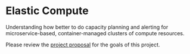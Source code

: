 # Elastic Compute
Understanding how better to do capacity planning and alerting for microservice-based, container-managed clusters of compute resources.

Please review the [project proposal](/wiki/Project-Proposal) for the goals of this project.
